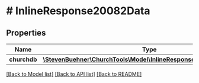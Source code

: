 # # InlineResponse20082Data

## Properties

Name | Type | Description | Notes
------------ | ------------- | ------------- | -------------
**churchdb** | [**\StevenBuehner\ChurchTools\Model\InlineResponse20082DataChurchdb**](InlineResponse20082DataChurchdb.md) |  | [optional]

[[Back to Model list]](../../README.md#models) [[Back to API list]](../../README.md#endpoints) [[Back to README]](../../README.md)
